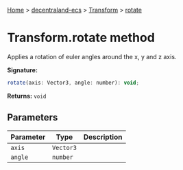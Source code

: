 [Home](./index) &gt; [decentraland-ecs](./decentraland-ecs.md) &gt; [Transform](./decentraland-ecs.transform.md) &gt; [rotate](./decentraland-ecs.transform.rotate.md)

# Transform.rotate method

Applies a rotation of euler angles around the x, y and z axis.

**Signature:**
```javascript
rotate(axis: Vector3, angle: number): void;
```
**Returns:** `void`

## Parameters

|  Parameter | Type | Description |
|  --- | --- | --- |
|  `axis` | `Vector3` |  |
|  `angle` | `number` |  |

